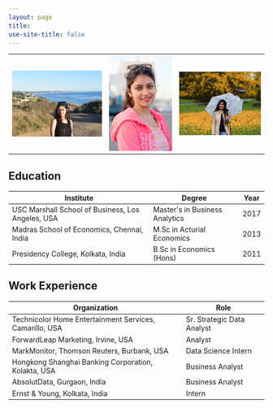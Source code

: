 ```yaml
---
layout: page
title: 
use-site-title: false
---
```


<center>
<table style="width:100%">
   <tr>
    <th><img src="img/profile-2.JPG"  width="100%"></th>
    <th><img src="img/profile-1.JPG"  width="100%"></th> 
    <th><img src="img/profile-3.JPG"  width="100%"></th>
  </tr>
  </table>
</center>
  
<a name="Education">Education</a>
----------

|Institute| Degree| Year|
|---------|-------|-----|
|USC Marshall  School  of  Business, Los Angeles, USA| Master's in Business Analytics| 2017|
|Madras  School  of  Economics,  Chennai,  India| M.Sc in Acturial Economics| 2013|
|Presidency  College,  Kolkata,  India| B.Sc in Economics (Hons)|2011|



<a name="Experience">Work Experience</a>
-----------------------------------

|Organization| Role|
|------------|------------------|
|Technicolor  Home  Entertainment  Services, Camarillo,  USA | Sr.  Strategic Data Analyst|
|ForwardLeap  Marketing, Irvine, USA | Analyst|
|MarkMonitor,  Thomson  Reuters, Burbank, USA | Data Science Intern|
|Hongkong  Shanghai  Banking  Corporation, Kolakta, USA| Business Analyst|
|AbsolutData, Gurgaon, India| Business Analyst|
|Ernst &  Young, Kolkata, India| Intern|



